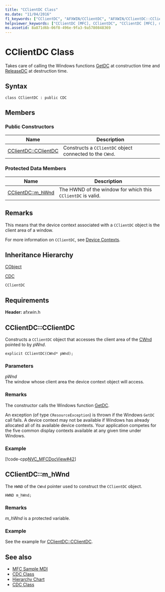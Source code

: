 ```yaml
---
title: "CClientDC Class"
ms.date: "11/04/2016"
f1_keywords: ["CClientDC", "AFXWIN/CClientDC", "AFXWIN/CClientDC::CClientDC", "AFXWIN/CClientDC::m_hWnd"]
helpviewer_keywords: ["CClientDC [MFC], CClientDC", "CClientDC [MFC], m_hWnd"]
ms.assetid: 8a871d6b-06f8-496e-9fa3-9a5780848369
---
```

# CClientDC Class

Takes care of calling the Windows functions [GetDC](/windows/desktop/api/winuser/nf-winuser-getdc) at construction time and [ReleaseDC](/windows/desktop/api/winuser/nf-winuser-releasedc) at destruction time.

## Syntax

```
class CClientDC : public CDC
```

## Members

### Public Constructors

|Name|Description|
|----------|-----------------|
|[CClientDC::CClientDC](#cclientdc)|Constructs a `CClientDC` object connected to the `CWnd`.|

### Protected Data Members

|Name|Description|
|----------|-----------------|
|[CClientDC::m_hWnd](#m_hwnd)|The HWND of the window for which this `CClientDC` is valid.|

## Remarks

This means that the device context associated with a `CClientDC` object is the client area of a window.

For more information on `CClientDC`, see [Device Contexts](../../mfc/device-contexts.md).

## Inheritance Hierarchy

[CObject](../../mfc/reference/cobject-class.md)

[CDC](../../mfc/reference/cdc-class.md)

`CClientDC`

## Requirements

**Header:** afxwin.h

##  <a name="cclientdc"></a>  CClientDC::CClientDC

Constructs a `CClientDC` object that accesses the client area of the [CWnd](../../mfc/reference/cwnd-class.md) pointed to by *pWnd*.

```
explicit CClientDC(CWnd* pWnd);
```

### Parameters

*pWnd*<br/>
The window whose client area the device context object will access.

### Remarks

The constructor calls the Windows function [GetDC](/windows/desktop/api/winuser/nf-winuser-getdc).

An exception (of type `CResourceException`) is thrown if the Windows `GetDC` call fails. A device context may not be available if Windows has already allocated all of its available device contexts. Your application competes for the five common display contexts available at any given time under Windows.

### Example

[!code-cpp[NVC_MFCDocView#42](../../mfc/codesnippet/cpp/cclientdc-class_1.cpp)]

##  <a name="m_hwnd"></a>  CClientDC::m_hWnd

The `HWND` of the `CWnd` pointer used to construct the `CClientDC` object.

```
HWND m_hWnd;
```

### Remarks

*m_hWnd* is a protected variable.

### Example

  See the example for [CClientDC::CClientDC](#cclientdc).

## See also

- [MFC Sample MDI](../../visual-cpp-samples.md)
- [CDC Class](../../mfc/reference/cdc-class.md)
- [Hierarchy Chart](../../mfc/hierarchy-chart.md)
- [CDC Class](../../mfc/reference/cdc-class.md)
